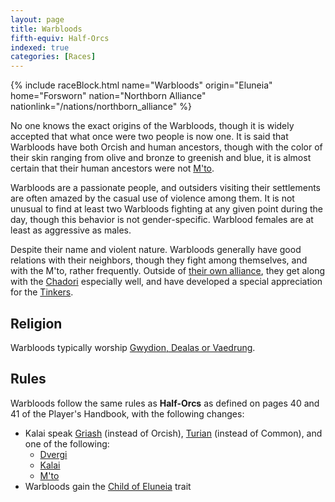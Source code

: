 ```yaml
---
layout: page
title: Warbloods
fifth-equiv: Half-Orcs
indexed: true
categories: [Races]
---
```


{% include raceBlock.html name="Warbloods" origin="Eluneia" home="Forsworn" nation="Northborn Alliance" nationlink="/nations/northborn_alliance" %}

No one knows the exact origins of the Warbloods, though it is widely accepted that what once were two people is now one. It is said
that Warbloods have both Orcish and human ancestors, though with the color of their skin ranging from olive and bronze to greenish
and blue, it is almost certain that their human ancestors were not [M'to](/races/mto).

Warbloods are a passionate people, and outsiders visiting their settlements are often amazed by the casual use of violence among
them. It is not unusual to find at least two Warbloods fighting at any given point during the day, though this behavior
is not gender-specific. Warblood females are at least as aggressive as males.

Despite their name and violent nature. Warbloods generally have good relations with their neighbors, though they fight among
themselves, and with the M'to, rather frequently. Outside of [their own alliance](/nations/northborn_alliance), they get
along with the [Chadori](/races/chadori) especially well, and have developed a special appreciation for the [Tinkers](/races/tinkers).

## Religion

Warbloods typically worship [Gwydion, Dealas or Vaedrung](/pantheons/watchers).

## Rules

Warbloods follow the same rules as **Half-Orcs** as defined on pages 40 and 41 of the Player's Handbook, with the following changes:

- Kalai speak [Griash](/general/languages) (instead of Orcish), [Turian](/general/languages) (instead of Common), and one of the following:
  - [Dvergi](/general/languages)
  - [Kalai](/general/languages)
  - [M'to](/general/languages)
 - Warbloods gain the [Child of Eluneia](/rules/child_of_eluneia) trait
